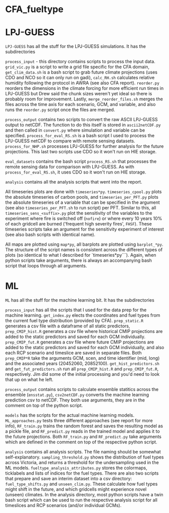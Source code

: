 # CFA_fueltype

# LPJ-GUESS
```LPJ-GUESS``` has all the stuff for the LPJ-GUESS simulations. It has the subdirectories

```process_input``` - this directory contains scripts to process the input data. ```grid_vic.py``` is a script to write a grid file specific for the CFA domain, ```get_clim_data.sh``` is a bash script to grab future climate projections (uses CDO and NCO so it can only run on gadi), ```calc_RH.sh``` calculates relative humidity following the protocol in AWRA (see also CFA report). ```reorder.py``` reorders the dimensions in the climate forcing for more efficient run times in LPJ-GUESS but Drew said the chunk sizes weren't yet ideal so there is probably room for improvement. Lastly, ```merge_reorder_files.sh``` merges the files across the time axis for each scenario, GCM, and variable, and also runs the ```reorder.py``` script once the files are merged.

```process_output``` contains two scripts to convert the raw ASCII LPJ-GUESS output to netCDF. The function to do this itself is stored in ```ascii2netCDF.py``` and then called in ```convert.py``` where simulation and variable can be specified. ```process_for_eval_RS.sh``` is a bash script I used to process the LPJ-GUESS netCDF to compare with remote sensing datasets. ```process_for_NHP.sh``` processes LPJ-GUESS for further analysis for the future projections. This last two scripts use CDO so it won't run on HIE storage.

```eval_datasets``` contains the bash script ```process_RS.sh``` that processes the remote sensing data for comparison with LPJ-GUESS. As with ```process_for_eval_RS.sh```, it uses CDO so it won't run on HIE storage.

```analysis``` contains all the analysis scripts that went into the report. 

All timeseries plots are done with ```timeseries*py```. ```timeseries_cpool.py``` plots the absolute timeseries of carbon pools, and ```timeseries_per_PFT.py``` plots the absolute timeseries of a variable that can be specified in the argument (see also ```timeseries_per_PFT.sh``` to run script) per PFT. Similar to this, all ```timeseries_sens_<suffix>.py``` plot the sensitivity of the variables to the experiment where fire is switched off (```nofire```) or where every 10 years 10% of each gridcell are burned ('frequent high severity fires', ```FHSF```). These timeseries scripts take an argument for the sensitivity experiment of interest (see also bash scripts with identical name).

All maps are plotted using ```map*py```, all barplots are plotted using ```barplot_*py```. The structure of the script names is consistent across the different types of plots (so identical to what I described for `timeseries*py```). Again, when python scripts take arguments, there is always an accompanying bash script that loops through all arguments.

# ML
```ML``` has all the stuff for the machine learning bit. It has the subdirectories

```process_input``` has all the scripts that I used for the data prep for the machine learning. ```get_index.py``` elects the coordinates and fuel types from the current fuel type distribution (provided by CFA). ```prep_static.R``` generates a csv file with a dataframe of all static predictors, ```prep_CMIP_hist.R``` generates a csv file where historical CMIP projections are added to the static predictors and saved for each GCM individually. ```prep_CMIP_fut.R``` generates a csv file where future CMIP projections are added to the static predictors and saved for each GCM individually, and also each RCP scenario and timeslice are saved in separate files. Both ```prep_CMIP*R``` take the arguments GCM, scen, and time identifier (mid, long) and the associated years (20452060, 20852100). ```get_hist_predictors.sh``` and ```get_fut_predictors.sh``` run all ```prep_CMIP_hist.R``` and ```prep_CMIP_fut.R```, respectively. Jim did some of the initial processing and you'd need to look that up on what he left.

```process_output``` contains scripts to calculate ensemble statitics across the ensemble (```ensstat.py```), ```csv2netCDF.py``` converts the machine learning prediction csv to netCDF. They both use arguments, they are in the comment on top of the python script.

```models``` has the scripts for the actual machine learning models. ```ML_approaches.py``` tests three different approaches (see report for more info), ```RF_train.py``` trains the random forest and saves the resulting model as a pickle file, and ```RF_predict.py``` reads in the trained model and applies it to the future projections. Both ```RF_train.py``` and ```RF_predict.py``` take arguments which are defined in the comment on top of the respective python script.

```analysis``` contains all analysis scripts. The file naming should be somewhat self-explanatory. ```sampling_threshold.py``` shows the distribution of fuel types across Victoria, and returns a threshold for the undersampling used in the ML models. ```fueltype_analysis_attributes.py``` stores the colormaps, ticklabels and lists of indices for the fuel types. There are also two scripts that prepare and save an interim dataset into a csv directory: ```fuel_type_shifts.py``` and ```unseen_clim.py```. These calculate how fuel types might shift in the future, and which gridcells might experience novel (unseen) climates. In the analysis directory, most python scripts have a twin bash script which can be used to run the respective analysis script for all timeslices and RCP scenarios (and/or individual GCMs).

